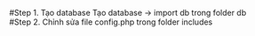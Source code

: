 #Step 1. Tạo database
 Tạo database -> import db trong folder db<br>
#Step 2. Chỉnh sửa file config.php trong folder includes
